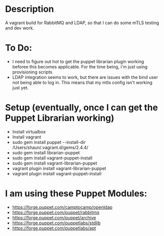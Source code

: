 # Description
A vagrant build for RabbitMQ and LDAP, so that I can do some mTLS testing and dev work.

# To Do:
- I need to figure out hot to get the puppet librarian plugin working beforee this becomes applicable. For the time being, i'm just using provisioning scripts
- LDAP integration seems to work, but there are issues with the bind user not being able to log in. This means that my mtls config isn't working just yet.

# Setup (eventually, once I can get the Puppet Librarian working)
- Install virtualbox
- Install vagrant
- sudo gem install puppet --install-dir /Users/shaun/.vagrant.d/gems/2.4.4/
- sudo gem install librarian-puppet
- sudo gem install vagrant-puppet-install
- sudo gem install vagrant-librarian-puppet
- vagrant plugin install vagrant-librarian-puppet
- vagrant plugin install vagrant-puppet-install

# I am using these Puppet Modules:
- https://forge.puppet.com/camptocamp/openldap
- https://forge.puppet.com/puppet/rabbitmq
- https://forge.puppet.com/puppet/archive
- https://forge.puppet.com/puppetlabs/stdlib
- https://forge.puppet.com/puppetlabs/apt
